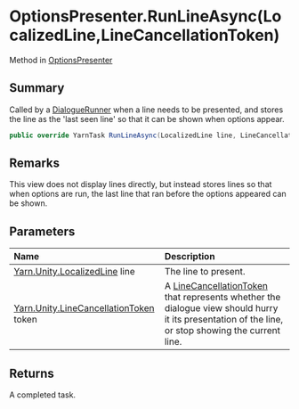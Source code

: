 # OptionsPresenter.RunLineAsync(LocalizedLine,LineCancellationToken)

Method in [OptionsPresenter](/docs/api/csharp/yarn.unity.optionspresenter.md)

## Summary


Called by a  <a href="yarn.unity.dialoguerunner.md">DialogueRunner</a>  when a line needs to be
presented, and stores the line as the 'last seen line' so that it
can be shown when options appear.


```csharp
public override YarnTask RunLineAsync(LocalizedLine line, LineCancellationToken token)
```

## Remarks

This view does not display lines directly, but instead
stores lines so that when options are run, the last line that ran
before the options appeared can be shown.

## Parameters

|Name|Description|
|:---|:---|
|[Yarn.Unity.LocalizedLine](/docs/api/csharp/yarn.unity.localizedline.md) line|The line to present.|
|[Yarn.Unity.LineCancellationToken](/docs/api/csharp/yarn.unity.linecancellationtoken.md) token|A  <a href="yarn.unity.linecancellationtoken.md">LineCancellationToken</a>  that represents whether the dialogue view should hurry it its presentation of the line, or stop showing the current line.|

## Returns

A completed task.

